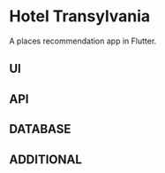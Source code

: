 # Hotel Transylvania

A places recommendation app in Flutter.

## UI

## API

## DATABASE

## ADDITIONAL